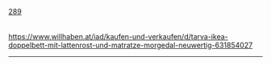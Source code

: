 [289](https://github.com/guilhermeprokisch/guilherme/issues/289) 
###### 

https://www.willhaben.at/iad/kaufen-und-verkaufen/d/tarva-ikea-doppelbett-mit-lattenrost-und-matratze-morgedal-neuwertig-631854027



-------------------------------------------------------------------------------

